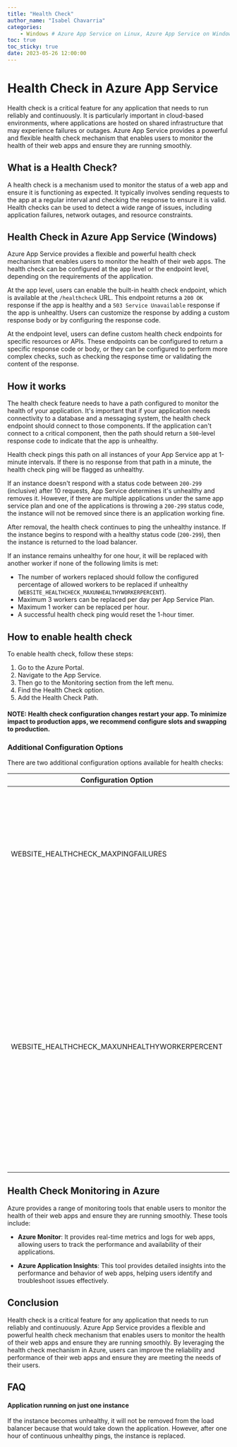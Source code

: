 ```yaml
---
title: "Health Check"
author_name: "Isabel Chavarria"
categories:
    - Windows # Azure App Service on Linux, Azure App Service on Windows, Function App, Azure VM, Azure SDK
toc: true
toc_sticky: true
date: 2023-05-26 12:00:00
---
```

# Health Check in Azure App Service

Health check is a critical feature for any application that needs to run reliably and continuously. It is particularly important in cloud-based environments, where applications are hosted on shared infrastructure that may experience failures or outages. Azure App Service provides a powerful and flexible health check mechanism that enables users to monitor the health of their web apps and ensure they are running smoothly.

## What is a Health Check?

A health check is a mechanism used to monitor the status of a web app and ensure it is functioning as expected. It typically involves sending requests to the app at a regular interval and checking the response to ensure it is valid. Health checks can be used to detect a wide range of issues, including application failures, network outages, and resource constraints.

## Health Check in Azure App Service (Windows)

Azure App Service provides a flexible and powerful health check mechanism that enables users to monitor the health of their web apps. The health check can be configured at the app level or the endpoint level, depending on the requirements of the application.

At the app level, users can enable the built-in health check endpoint, which is available at the `/healthcheck` URL. This endpoint returns a `200 OK` response if the app is healthy and a `503 Service Unavailable` response if the app is unhealthy. Users can customize the response by adding a custom response body or by configuring the response code.

At the endpoint level, users can define custom health check endpoints for specific resources or APIs. These endpoints can be configured to return a specific response code or body, or they can be configured to perform more complex checks, such as checking the response time or validating the content of the response.

## How it works

The health check feature needs to have a path configured to monitor the health of your application. It's important that if your application needs connectivity to a database and a messaging system, the health check endpoint should connect to those components. If the application can't connect to a critical component, then the path should return a `500`-level response code to indicate that the app is unhealthy.

Health check pings this path on all instances of your App Service app at 1-minute intervals. If there is no response from that path in a minute, the health check ping will be flagged as unhealthy.

If an instance doesn't respond with a status code between `200-299` (inclusive) after 10 requests, App Service determines it's unhealthy and removes it. However, if there are multiple applications under the same app service plan and one of the applications is throwing a `200-299` status code, the instance will not be removed since there is an application working fine.

After removal, the health check continues to ping the unhealthy instance. If the instance begins to respond with a healthy status code (`200-299`), then the instance is returned to the load balancer.

If an instance remains unhealthy for one hour, it will be replaced with another worker if none of the following limits is met:
- The number of workers replaced should follow the configured percentage of allowed workers to be replaced if unhealthy (`WEBSITE_HEALTHCHECK_MAXUNHEALTHYWORKERPERCENT`).
- Maximum 3 workers can be replaced per day per App Service Plan.
- Maximum 1 worker can be replaced per hour.
- A successful health check ping would reset the 1-hour timer.

## How to enable health check

To enable health check, follow these steps:

1. Go to the Azure Portal.
2. Navigate to the App Service.
3. Then go to the Monitoring section from the left menu.
4. Find the Health Check option.
5. Add the Health Check Path.


#### NOTE: Health check configuration changes restart your app. To minimize impact to production apps, we recommend configure slots and swapping to production.   

### Additional Configuration Options

There are two additional configuration options available for health checks:

| Configuration Option                      | Description                                                                                                    |
|-------------------------------------------|----------------------------------------------------------------------------------------------------------------|
| WEBSITE_HEALTHCHECK_MAXPINGFAILURES       | This option defines the required number of failed requests for an instance to be considered unhealthy and removed from the load balancer. |
| WEBSITE_HEALTHCHECK_MAXUNHEALTHYWORKERPERCENT | By default, the health check will no remove more than half of the instances in case of "unhealthy". However; customer can override this behavior, set app setting to a value between 1 and 100. A higher value means more unhealthy instances will be removed (default value is 50).  |

## Health Check Monitoring in Azure

Azure provides a range of monitoring tools that enable users to monitor the health of their web apps and ensure they are running smoothly. These tools include:

- **Azure Monitor**: It provides real-time metrics and logs for web apps, allowing users to track the performance and availability of their applications.

- **Azure Application Insights**: This tool provides detailed insights into the performance and behavior of web apps, helping users identify and troubleshoot issues effectively.

## Conclusion

Health check is a critical feature for any application that needs to run reliably and continuously. Azure App Service provides a flexible and powerful health check mechanism that enables users to monitor the health of their web apps and ensure they are running smoothly. By leveraging the health check mechanism in Azure, users can improve the reliability and performance of their web apps and ensure they are meeting the needs of their users.

## FAQ 

 

#### Application running on just one instance 

If the instance becomes unhealthy, it will not be removed from the load balancer because that would take down the application. However, after one hour of continuous unhealthy pings, the instance is replaced. 